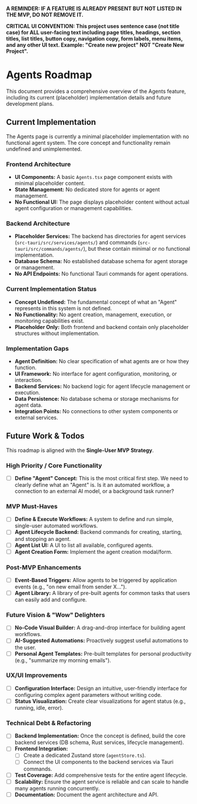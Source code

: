 **A REMINDER: IF A FEATURE IS ALREADY PRESENT BUT NOT LISTED IN THE MVP, DO NOT REMOVE IT.**

**CRITICAL UI CONVENTION: This project uses sentence case (not title case) for ALL user-facing text including page titles, headings, section titles, list titles, button copy, navigation copy, form labels, menu items, and any other UI text. Example: "Create new project" NOT "Create New Project".**

# Agents Roadmap

This document provides a comprehensive overview of the Agents feature, including its current (placeholder) implementation details and future development plans.

## Current Implementation

The Agents page is currently a minimal placeholder implementation with no functional agent system. The core concept and functionality remain undefined and unimplemented.

### Frontend Architecture

- **UI Components:** A basic `Agents.tsx` page component exists with minimal placeholder content.
- **State Management:** No dedicated store for agents or agent management.
- **No Functional UI:** The page displays placeholder content without actual agent configuration or management capabilities.

### Backend Architecture

- **Placeholder Services:** The backend has directories for agent services (`src-tauri/src/services/agents/`) and commands (`src-tauri/src/commands/agents/`), but these contain minimal or no functional implementation.
- **Database Schema:** No established database schema for agent storage or management.
- **No API Endpoints:** No functional Tauri commands for agent operations.

### Current Implementation Status

- **Concept Undefined:** The fundamental concept of what an "Agent" represents in this system is not defined.
- **No Functionality:** No agent creation, management, execution, or monitoring capabilities exist.
- **Placeholder Only:** Both frontend and backend contain only placeholder structures without implementation.

### Implementation Gaps

- **Agent Definition:** No clear specification of what agents are or how they function.
- **UI Framework:** No interface for agent configuration, monitoring, or interaction.
- **Backend Services:** No backend logic for agent lifecycle management or execution.
- **Data Persistence:** No database schema or storage mechanisms for agent data.
- **Integration Points:** No connections to other system components or external services.

## Future Work & Todos

This roadmap is aligned with the **Single-User MVP Strategy**.

### High Priority / Core Functionality

- [ ] **Define "Agent" Concept:** This is the most critical first step. We need to clearly define what an "Agent" is. Is it an automated workflow, a connection to an external AI model, or a background task runner?

### MVP Must-Haves

- [ ] **Define & Execute Workflows:** A system to define and run simple, single-user automated workflows.
- [ ] **Agent Lifecycle Backend:** Backend commands for creating, starting, and stopping an agent.
- [ ] **Agent List UI:** A UI to list all available, configured agents.
- [ ] **Agent Creation Form:** Implement the agent creation modal/form.

### Post-MVP Enhancements

- [ ] **Event-Based Triggers:** Allow agents to be triggered by application events (e.g., "on new email from sender X...").
- [ ] **Agent Library:** A library of pre-built agents for common tasks that users can easily add and configure.

### Future Vision & "Wow" Delighters

- [ ] **No-Code Visual Builder:** A drag-and-drop interface for building agent workflows.
- [ ] **AI-Suggested Automations:** Proactively suggest useful automations to the user.
- [ ] **Personal Agent Templates:** Pre-built templates for personal productivity (e.g., "summarize my morning emails").

### UX/UI Improvements

- [ ] **Configuration Interface:** Design an intuitive, user-friendly interface for configuring complex agent parameters without writing code.
- [ ] **Status Visualization:** Create clear visualizations for agent status (e.g., running, idle, error).

### Technical Debt & Refactoring

- [ ] **Backend Implementation:** Once the concept is defined, build the core backend services (DB schema, Rust services, lifecycle management).
- [ ] **Frontend Integration:**
    - [ ] Create a dedicated Zustand store (`agentStore.ts`).
    - [ ] Connect the UI components to the backend services via Tauri commands.
- [ ] **Test Coverage:** Add comprehensive tests for the entire agent lifecycle.
- [ ] **Scalability:** Ensure the agent service is reliable and can scale to handle many agents running concurrently.
- [ ] **Documentation:** Document the agent architecture and API. 